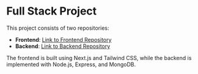 # Full Stack Project

This project consists of two repositories:

- **Frontend**: [Link to Frontend Repository](https://github.com/siimrann17/gyrate)
- **Backend**: [Link to Backend Repository](https://github.com/PushanAgrawal/Gyrate_Backend)

The frontend is built using Next.js and Tailwind CSS, while the backend is implemented with Node.js, Express, and MongoDB.

